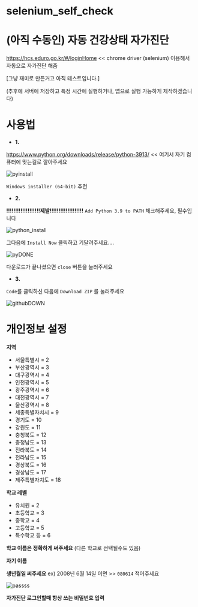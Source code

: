 # selenium_self_check

# (아직 수동인) 자동 건강상태 자가진단
https://hcs.eduro.go.kr/#/loginHome << chrome driver (selenium) 이용해서 자동으로 자가진단 해줌

[그냥 재미로 만든거고 아직 테스트입니다.]

(추후에 서버에 저장하고 특정 시간에 실행하거나, 앱으로 실행 가능하게 제작하겠습니다)

# 사용법

- **1.**

https://www.python.org/downloads/release/python-3913/ << 여기서 자기 컴퓨터에 맞는걸로 깔아주세요

![pyinstall](https://user-images.githubusercontent.com/61219866/189373384-7a5984d4-371a-4c65-b613-31431451b953.png)

   `Windows installer (64-bit)` 추천
   
- **2.**

**!!!!!!!!!!!!!!!!!!!제발!!!!!!!!!!!!!!!!!!!** `Add Python 3.9 to PATH` 체크해주세요, 필수입니다

![python_install](https://user-images.githubusercontent.com/61219866/189372511-e5ce77e6-6c7e-4f0a-869a-3a6cf1809a54.png)

그다음에 `Install Now` 클릭하고 기달려주세요....

![pyDONE](https://user-images.githubusercontent.com/61219866/189375542-2719ac25-a1f9-4410-a41f-e0b62a1e51b3.png)

다운로드가 끝나셨으면 `close` 버튼을 눌러주세요

- **3.**

`Code`를 클릭하신 다음에 `Download ZIP` 를 눌러주세요

![githubDOWN](https://user-images.githubusercontent.com/61219866/189377601-923f0c70-1fa8-4aff-ae50-d9bbb8a91a8b.png)



# 개인정보 설정
**지역**
- 서울특별시 = 2
- 부산광역시 = 3
- 대구광역시 = 4
- 인천광역시 = 5
- 광주광역시 = 6
- 대전광역시 = 7
- 울산광역시 = 8
- 세종특별자치시 = 9
- 경기도 = 10
- 강원도 = 11
- 충청북도 = 12
- 충청남도 = 13
- 전라북도 = 14
- 전라남도 = 15
- 경상북도 = 16
- 경상남도 = 17
- 제주특별자치도 = 18

**학교 레벨**
- 유치원 = 2
- 초등학교 = 3
- 중학교 = 4
- 고등학교 = 5
- 특수학교 등 = 6

**학교 이름은 정확하게 써주세요** (다른 학교로 선택될수도 있음)

**자기 이름**

**생년월일 써주세요** ex) 2008년 6월 14일 이면 >> `080614` 적어주세요

![passss](https://user-images.githubusercontent.com/61219866/189305084-e970eb47-37f0-484f-91d4-e8d396d370f8.png)

**자가진단 로그인할때 항상 쓰는 비밀번호 입력**


